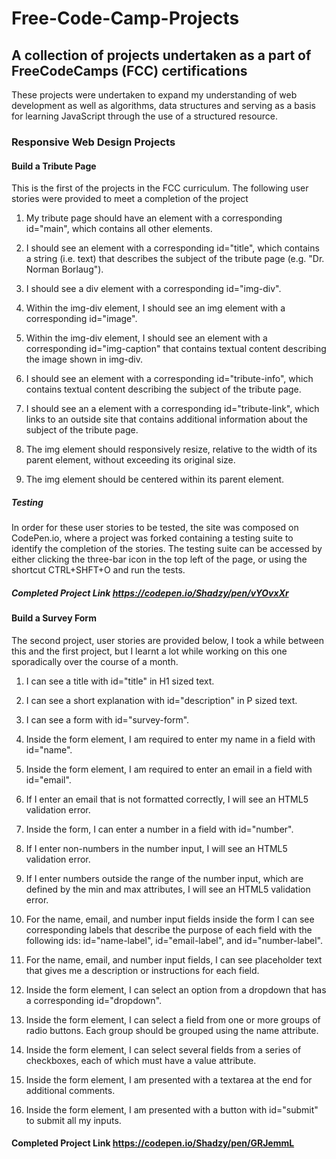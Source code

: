 # Free-Code-Camp-Projects

## A collection of projects undertaken as a part of FreeCodeCamps (FCC) certifications

These projects were undertaken to expand my understanding of web development as well as algorithms, data structures and serving as a basis for learning JavaScript through the use of a structured resource.

### Responsive Web Design Projects

#### Build a Tribute Page
This is the first of the projects in the FCC curriculum. The following user stories were provided to meet a completion of the project

1. My tribute page should have an element with a corresponding id="main", which contains all other elements.

1. I should see an element with a corresponding id="title", which contains a string (i.e. text) that describes the subject of the tribute page (e.g. "Dr. Norman Borlaug").

1. I should see a div element with a corresponding id="img-div".

1. Within the img-div element, I should see an img element with a corresponding id="image".

1. Within the img-div element, I should see an element with a corresponding id="img-caption" that contains textual content describing the image shown in img-div.

1. I should see an element with a corresponding id="tribute-info", which contains textual content describing the subject of the tribute page.

1. I should see an a element with a corresponding id="tribute-link", which links to an outside site that contains additional information about the subject of the tribute page.

1. The img element should responsively resize, relative to the width of its parent element, without exceeding its original size.
1. The img element should be centered within its parent element.

##### Testing
In order for these user stories to be tested, the site was composed on CodePen.io, where a project was forked containing a testing suite to identify the completion of the stories. The testing suite can be accessed by either clicking the three-bar icon in the top left of the page, or using the shortcut CTRL+SHFT+O and run the tests.

##### **__Completed Project Link https://codepen.io/Shadzy/pen/vYOvxXr__**

#### Build a Survey Form
The second project, user stories are provided below, I took a while between this and the first project, but I learnt a lot while working on this one sporadically over the course of a month.

1. I can see a title with id="title" in H1 sized text.

1. I can see a short explanation with id="description" in P sized text.

1. I can see a form with id="survey-form".

1. Inside the form element, I am required to enter my name in a field with id="name".

1. Inside the form element, I am required to enter an email in a field with id="email".

1. If I enter an email that is not formatted correctly, I will see an HTML5 validation error.

1. Inside the form, I can enter a number in a field with id="number".

1. If I enter non-numbers in the number input, I will see an HTML5 validation error.

1. If I enter numbers outside the range of the number input, which are defined by the min and max attributes, I will see an HTML5 validation error.

1. For the name, email, and number input fields inside the form I can see corresponding labels that describe the purpose of each field with the following ids: id="name-label", id="email-label", and id="number-label".

1. For the name, email, and number input fields, I can see placeholder text that gives me a description or instructions for each field.

1. Inside the form element, I can select an option from a dropdown that has a corresponding id="dropdown".

1. Inside the form element, I can select a field from one or more groups of radio buttons. Each group should be grouped using the name attribute.

1. Inside the form element, I can select several fields from a series of checkboxes, each of which must have a value attribute.

1. Inside the form element, I am presented with a textarea at the end for additional comments.

1. Inside the form element, I am presented with a button with id="submit" to submit all my inputs.

#### **__Completed Project Link https://codepen.io/Shadzy/pen/GRJemmL__**
